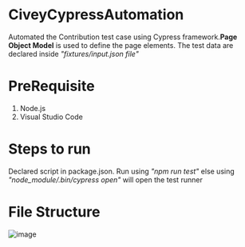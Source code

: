 # CiveyCypressAutomation

Automated the Contribution test case using Cypress framework.**Page Object Model** is used to define the page elements. The test data are declared inside *"fixtures/input.json file"*

# PreRequisite

1. Node.js
2. Visual Studio Code

# Steps to run

Declared script in package.json. Run using *"npm run test"* else using *"node_module/.bin/cypress open"* will open the test runner

# File Structure

![image](https://user-images.githubusercontent.com/89383632/146558182-5825b65c-c629-47c9-8511-6b3ba94aa0db.png)






